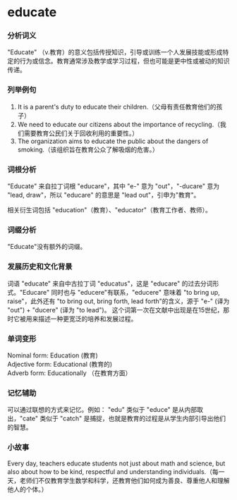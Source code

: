 # educate

### 分析词义

  

"Educate" （v.教育）的意义包括传授知识，引导或训练一个人发展技能或形成特定的行为或信念。教育通常涉及教学或学习过程，但也可能是更中性或被动的知识传递。

  

### 列举例句

  

1.  It is a parent's duty to educate their children.（父母有责任教育他们的孩子）
2.  We need to educate our citizens about the importance of recycling.（我们需要教育公民们关于回收利用的重要性。）
3.  The organization aims to educate the public about the dangers of smoking.（该组织旨在教育公众了解吸烟的危害。）

  

### 词根分析

  

"Educate" 来自拉丁词根 "educare"，其中 "e-" 意为 "out"，"-ducare" 意为 "lead, draw"，所以 "educare" 的意思是 "lead out"，引申为"教育"。

  

相关衍生词包括 "education"（教育）、"educator"（教育工作者、教师）。

  

### 词缀分析

  

"Educate"没有额外的词缀。

  

### 发展历史和文化背景

  

词语 "educate" 来自中古拉丁词 "educatus"，这是 "educare" 的过去分词形式。"Educare" 同时也与 "educere"有联系，"educere" 意味着 "to bring up, raise"，此外还有 "to bring out, bring forth, lead forth"的含义，源于 "e-" (译为 "out") + "ducere" (译为 "to lead")。 这个词第一次在文献中出现是在15世纪，那时它被用来描述一种更宽泛的培养和发展过程。

  

### 单词变形

  

Nominal form: Education (教育)  
Adjective form: Educational (教育的)  
Adverb form: Educationally （在教育方面）

  

### 记忆辅助

  

可以通过联想的方式来记忆。例如： "edu" 类似于 "educe" 是从内部取出，"cate" 类似于 "catch" 是捕捉，也就是教育的过程是从学生内部引导出他们的智慧。

  

### 小故事

  

Every day, teachers educate students not just about math and science, but also about how to be kind, respectful and understanding individuals.（每一天，老师们不仅教育学生数学和科学，还教育他们如何成为善良、尊重他人和理解他人的个体。）
